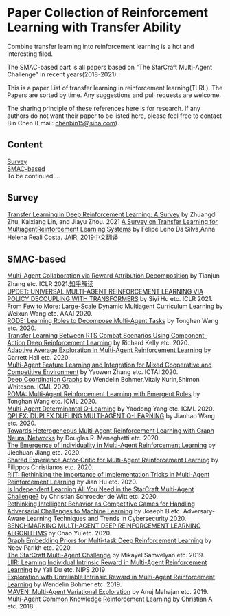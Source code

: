 # Paper Collection of Reinforcement Learning with Transfer Ability

Combine transfer learning into reinforcement learning is a hot and interesting filed.

The SMAC-based part is all papers based on "The StarCraft Multi-Agent Challenge" in recent years(2018-2021).

This is a paper List of transfer learning in reinforcement learning(TLRL). The Papers are sorted by time. Any suggestions and pull requests are welcome.

The sharing principle of these references here is for research. If any authors do not want their paper to be listed here, please feel free to contact Bin Chen (Email: chenbin15@sina.com).

## Content
[Survey](#survey)  
[SMAC-based](#smac-based)  
To be continued ...



## Survey  
[Transfer Learning in Deep Reinforcement Learning: A Survey](https://arxiv.org/pdf/2009.07888.pdf) by Zhuangdi Zhu, Kaixiang Lin, and Jiayu Zhou. 2021 
[A Survey on Transfer Learning for MultiagentReinforcement Learning Systems](https://jair.org/index.php/jair/article/view/11396/26482) by Felipe Leno Da Silva,Anna Helena Reali Costa. JAIR, 2019[中文翻译](https://blog.csdn.net/caozixuan98724/article/details/107525332)

## SMAC-based  
[Multi-Agent Collaboration via Reward Attribution Decomposition](https://arxiv.org/abs/2010.08531) by Tianjun Zhang etc. ICLR 2021.[知乎解读](https://zhuanlan.zhihu.com/p/271648948)  
[UPDET: UNIVERSAL MULTI-AGENT REINFORCEMENT LEARNING VIA POLICY DECOUPLING WITH TRANSFORMERS](https://openreview.net/pdf/1f24b0b3a09ad8484d3887053d6c4c6a87d96ba1.pdf) by Siyi Hu etc. ICLR 2021.  
[From Few to More: Large-Scale Dynamic Multiagent Curriculum Learning](https://ojs.aaai.org/index.php/AAAI/article/view/6221) by Weixun Wang etc. AAAI 2020.  
[RODE: Learning Roles to Decompose Multi-Agent Tasks](https://arxiv.org/pdf/2010.01523.pdf) by Tonghan Wang etc. 2020.  
[Transfer Learning Between RTS Combat Scenarios Using Component-Action Deep Reinforcement Learning](https://skatgame.net/mburo/aiide20ws/papers/paper4-cameraready.pdf) by Richard Kelly etc. 2020.  
[Adaptive Average Exploration in Multi-Agent Reinforcement Learning](https://ieeexplore.ieee.org/abstract/document/9256721) by Garrett Hall etc. 2020.  
[Multi-Agent Feature Learning and Integration for Mixed Cooperative and Competitive Environment](https://ieeexplore.ieee.org/abstract/document/9288288) by Yaowen Zhang etc. ICTAI 2020.  
[Deep Coordination Graphs](http://proceedings.mlr.press/v119/boehmer20a/boehmer20a.pdf) by Wendelin Bohmer,Vitaly Kurin,Shimon Whiteson. ICML 2020.  
[ROMA: Multi-Agent Reinforcement Learning with Emergent Roles](http://proceedings.mlr.press/v119/wang20f/wang20f.pdf) by Tonghan Wang etc. ICML 2020.  
[Multi-Agent Determinantal Q-Learning](http://proceedings.mlr.press/v119/yang20i/yang20i.pdf) by Yaodong Yang etc. ICML 2020.  
[QPLEX: DUPLEX DUELING MULTI-AGENT Q-LEARNING](https://arxiv.org/pdf/2008.01062.pdf) by Jianhao Wang etc. 2020.  
[Towards Heterogeneous Multi-Agent Reinforcement Learning with Graph Neural Networks](https://arxiv.org/pdf/2009.13161.pdf) by Douglas R. Meneghetti etc. 2020.  
[The Emergence of Individuality in Multi-Agent Reinforcement Learning](https://arxiv.org/pdf/2006.05842.pdf) by Jiechuan Jiang etc. 2020.  
[Shared Experience Actor-Critic for Multi-Agent Reinforcement Learning](https://arxiv.org/pdf/2006.07169.pdf) by Filippos Christianos etc. 2020.  
[RIIT: Rethinking the Importance of Implementation Tricks in Multi-Agent Reinforcement Learning](https://arxiv.org/pdf/2102.03479.pdf) by Jian Hu etc. 2020.  
[Is Independent Learning All You Need in the StarCraft Multi-Agent Challenge?](https://arxiv.org/pdf/2011.09533.pdf) by Christian Schroeder de Witt etc. 2020.  
[Rethinking Intelligent Behavior as Competitive Games for Handling Adversarial Challenges to Machine Learning](https://link.springer.com/chapter/10.1007/978-3-030-55692-1_1) by Joseph B etc. Adversary-Aware Learning Techniques and Trends in Cybersecurity 2020.  
[BENCHMARKING MULTI-AGENT DEEP REINFORCEMENT LEARNING ALGORITHMS](https://www.researchgate.net/profile/Chao-Yu-53/publication/349943157_Benchmarking_Multi-agent_Deep_Reinforcement_Learning_Algorithms/links/60482fff4585154e8c8accb1/Benchmarking-Multi-agent-Deep-Reinforcement-Learning-Algorithms.pdf) by Chao Yu etc. 2020.  
[Graph Embedding Priors for Multi-task Deep Reinforcement Learning](http://128.148.32.110/people/gdk/pubs/graph_embed_deeprl_ws.pdf) by Neev Parikh etc. 2020.  
[The StarCraft Multi-Agent Challenge](https://arxiv.org/pdf/1902.04043v1.pdf) by Mikayel Samvelyan etc. 2019.  
[LIIR: Learning Individual Intrinsic Reward in Multi-Agent Reinforcement Learning](https://proceedings.neurips.cc/paper/2019/file/07a9d3fed4c5ea6b17e80258dee231fa-Paper.pdf) by Yali Du etc. NIPS 2019  
[Exploration with Unreliable Intrinsic Reward in Multi-Agent Reinforcement Learning](https://arxiv.org/pdf/1906.02138.pdf) by Wendelin Bohmer etc. 2019.  
[MAVEN: Multi-Agent Variational Exploration](https://arxiv.org/pdf/1910.07483.pdf) by Anuj Mahajan etc. 2019.  
[Multi-Agent Common Knowledge Reinforcement Learning](https://arxiv.org/pdf/1810.11702.pdf) by Christian A etc. 2018.
